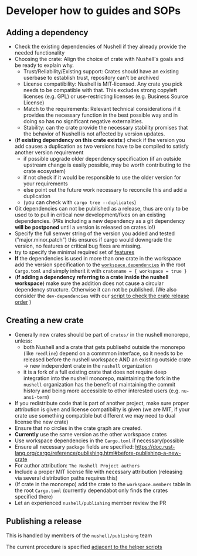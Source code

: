 # Developer how to guides and SOPs

## Adding a dependency

- Check the existing dependencies of Nushell if they already provide the needed functionality
- Choosing the crate: Align the choice of crate with Nushell's goals and be ready to explain why.
    - Trust/Reliability/Existing support: Crates should have an existing userbase to establish trust, repository can't be archived
    - License compatibility: Nushell is MIT-licensed. Any crate you pick needs to be compatible with that. This excludes strong copyleft licenses (e.g. GPL) or use-restricting licenses (e.g. Business Source License)
    - Match to the requirements: Relevant technical considerations if it provides the necessary function in the best possible way and in doing so has no significant negative externalities.
    - Stability: can the crate provide the necessary stability promises that the behavior of Nushell is not affected by version updates.
- (**If existing dependency on this crate exists**:) check if the version you add causes a duplication as two versions have to be compiled to satisfy another version requirement
    - if possible upgrade older dependency specification (if an outside upstream change is easily possible, may be worth contributing to the crate ecosystem)
    - if not check if it would be responsible to use the older version for your requirements
    - else point out the future work necessary to reconcile this and add a duplication
    - (you can check with `cargo tree --duplicates`)
- Git dependencies can not be published as a release, thus are only to be used to to pull in critical new development/fixes on an existing dependencies. (PRs including a new dependency as a git dependency **will be postponed** until a version is released on crates.io!)
- Specify the full semver string of the version you added and tested ("major.minor.patch") this ensures if cargo would downgrade the version, no features or critical bug fixes are missing.
- try to specify the minimal required set of [features](https://doc.rust-lang.org/cargo/reference/features.html)
- **If** the dependencies is used in more than one crate in the workspace add the version specification to the [`workspace.dependencies`](https://doc.rust-lang.org/cargo/reference/specifying-dependencies.html#inheriting-a-dependency-from-a-workspace) in the root `Cargo.toml` and simply inherit it with `cratename = { workspace = true }`
- (**If adding a dependency referring to a crate inside the nushell workspace**) make sure the addition does not cause a circular dependency structure. Otherwise it can not be published. (We also consider the `dev-dependencies` with our [script to check the crate release order](https://github.com/nushell/nu_scripts/blame/main/make_release/nu_deps.nu) )


## Creating a new crate

- Generally new crates should be part of `crates/` in the nushell monorepo, unless:
    - both Nushell and a crate that gets publisehd outside the monorepo (like `reedline`) depend on a commmon interface, so it needs to be released before the nushell workspace AND an existing outside crate -> new independent crate in the `nushell` organization
    - it is a fork of a full existing crate that does not require deep integration into the nushell monorepo, maintaining the fork in the `nushell` organization has the benefit of maintaining the commit history and being more accessible to other interested users (e.g. `nu-ansi-term`)
- If you redistribute code that is part of another project, make sure proper attribution is given and license compatibility is given (we are MIT, if your crate use something compatible but different we may need to dual license the new crate)
- Ensure that no circles in the crate graph are created.
- **Currently** use the same version as the other workspace crates
- Use workspace dependencies in the `Cargo.toml` if necessary/possible
- Ensure all necessary `package` fields are specified: https://doc.rust-lang.org/cargo/reference/publishing.html#before-publishing-a-new-crate
- For author attribution: `The Nushell Project authors`
- Include a proper MIT license file with necessary attribution (releasing via several distribution paths requires this)
- (If crate in the monorepo) add the crate to the `workspace.members` table in the root `Cargo.toml` (currently dependabot only finds the crates specified there)
- Let an experienced `nushell/publishing` member review the PR

## Publishing a release

This is handled by members of the `nushell/publishing` team

The current procedure is specified [adjacent to the helper scripts](https://github.com/nushell/nu_scripts/tree/main/make_release)
